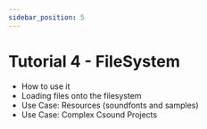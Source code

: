 ```yaml
---
sidebar_position: 5
---
```


# Tutorial 4 - FileSystem 

* How to use it
* Loading files onto the filesystem
* Use Case: Resources (soundfonts and samples) 
* Use Case: Complex Csound Projects